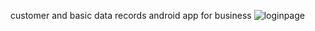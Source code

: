 customer and basic data records android app for business
![loginpage](https://github.com/tayfunkilinc/localdaterecord/assets/153390338/55b30030-c9d7-454e-87a8-7105d00e2208)
